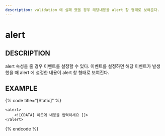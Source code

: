 ```yaml
---
description: validation 에 실패 했을 경우 해당내용을 alert 창 형태로 보여준다.
---
```


# alert

## DESCRIPTION
alert 속성을 줄 경우 이벤트를 설정할 수 있다.
이벤트를 설정하면 해당 이벤트가 발생 했을 때 alert 에 설정한 내용이 alert 창 형태로 보여진다. 

## EXAMPLE

{% code title="\[Static\]" %}
```markup
<alert> 
    <![CDATA[ 이곳에 내용을 입력하세요 ]]>  
</alert> 
```
{% endcode %}

